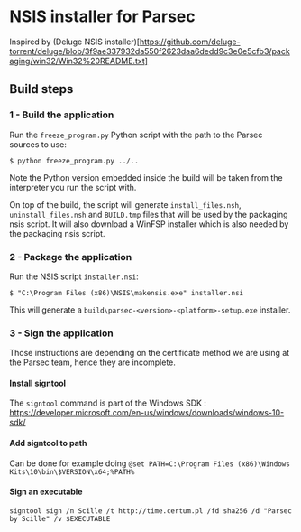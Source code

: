 NSIS installer for Parsec
=========================

Inspired by (Deluge NSIS installer)[https://github.com/deluge-torrent/deluge/blob/3f9ae337932da550f2623daa6dedd9c3e0e5cfb3/packaging/win32/Win32%20README.txt]


Build steps
-----------


### 1 - Build the application

Run the `freeze_program.py` Python script with the path to the Parsec sources to use:
```shell
$ python freeze_program.py ../..
```

Note the Python version embedded inside the build will be taken from the interpreter
you run the script with.

On top of the build, the script will generate `install_files.nsh`, `uninstall_files.nsh`
and `BUILD.tmp` files that will be used by the packaging nsis script.
It will also download a WinFSP installer which is also needed by the packaging nsis script.


### 2 - Package the application

Run the NSIS script `installer.nsi`:
```shell
$ "C:\Program Files (x86)\NSIS\makensis.exe" installer.nsi
```

This will generate a `build\parsec-<version>-<platform>-setup.exe` installer.


### 3 - Sign the application

Those instructions are depending on the certificate method we are using at the Parsec team, hence they are incomplete.

#### Install signtool
The `signtool` command is part of the Windows SDK : https://developer.microsoft.com/en-us/windows/downloads/windows-10-sdk/

#### Add signtool to path
Can be done for example doing ```@set PATH=C:\Program Files (x86)\Windows Kits\10\bin\$VERSION\x64;%PATH%```

#### Sign an executable
```signtool sign /n Scille /t http://time.certum.pl /fd sha256 /d "Parsec by Scille" /v $EXECUTABLE```
